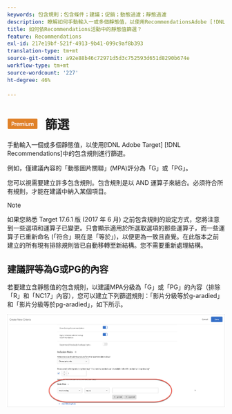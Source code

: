 ```yaml
---
keywords: 包含規則；包含條件；建議；促銷；動態過濾；靜態過濾
description: 瞭解如何手動輸入一或多個靜態值，以使用RecommendationsAdobe [!DNL Target] 中的包含規則進行篩選。
title: 如何依Recommendations活動中的靜態值篩選？
feature: Recommendations
exl-id: 217e19bf-521f-4913-9b41-099c9af8b393
translation-type: tm+mt
source-git-commit: a92e88b46c72971d5d3c752593d651d8290b674e
workflow-type: tm+mt
source-wordcount: '227'
ht-degree: 46%

---
```


# ![PERTIMtatic](/help/assets/premium.png) 篩選

手動輸入一個或多個靜態值，以使用[!DNL Adobe Target] [!DNL Recommendations]中的包含規則進行篩選。

例如，僅建議內容的「動態圖片關聯」(MPA)評分為「G」或「PG」。

您可以視需要建立許多包含規則。包含規則是以 AND 運算子來結合。必須符合所有規則，才能在建議中納入某個項目。

>[!NOTE]
>
>如果您熟悉 Target 17.6.1 版 (2017 年 6 月) 之前包含規則的設定方式，您將注意到一些選項和運算子已變更。只會顯示適用於所選取選項的那些運算子，而一些運算子已重新命名 (「符合」現在是「等於」)，以便更為一致且直覺。在此版本之前建立的所有現有排除規則皆已自動移轉至新結構。您不需要重新處理結構。

## 建議評等為G或PG的內容

若要建立含靜態值的包含規則，以建議MPA分級為「G」或「PG」的內容（排除「R」和「NC17」內容），您可以建立下列篩選規則：「影片分級等於g-aradied」和「影片分級等於pg-aradied」，如下所示。

![影片評分範例](/help/c-recommendations/c-algorithms/assets/movies.png)
